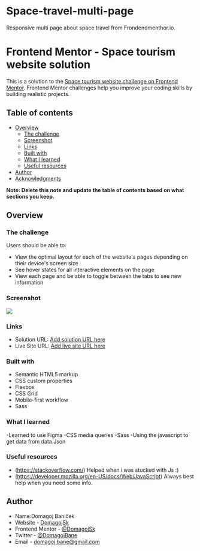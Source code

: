 # Space-travel-multi-page
Responsive multi page about space travel from Frondendmenthor.io.
# Frontend Mentor - Space tourism website solution

This is a solution to the [Space tourism website challenge on Frontend Mentor](https://www.frontendmentor.io/challenges/space-tourism-multipage-website-gRWj1URZ3). Frontend Mentor challenges help you improve your coding skills by building realistic projects. 

## Table of contents

- [Overview](#overview)
  - [The challenge](#the-challenge)
  - [Screenshot](#screenshot)
  - [Links](#links)
  - [Built with](#built-with)
  - [What I learned](#what-i-learned)
  - [Useful resources](#useful-resources)
- [Author](#author)
- [Acknowledgments](#acknowledgments)

**Note: Delete this note and update the table of contents based on what sections you keep.**

## Overview

### The challenge

Users should be able to:

- View the optimal layout for each of the website's pages depending on their device's screen size
- See hover states for all interactive elements on the page
- View each page and be able to toggle between the tabs to see new information

### Screenshot

![](screenshots./screenshot1.png)


### Links

- Solution URL: [Add solution URL here](https://www.frontendmentor.io/solutions/responsive-multi-page-r1kXyVQ45)
- Live Site URL: [Add live site URL here](https://space-travel-multipage.netlify.app/)


### Built with

- Semantic HTML5 markup
- CSS custom properties
- Flexbox
- CSS Grid
- Mobile-first workflow
- Sass

### What I learned

-Learned to use Figma
-CSS media queries
-Sass 
-Using the javascript to get data from data.Json

### Useful resources

- (https://stackoverflow.com/) Helped when i was stucked with Js :)
- (https://developer.mozilla.org/en-US/docs/Web/JavaScript) Always best help when you need some info.

## Author
- Name:Domagoj Baniček
- Website - [DomagojSk](https://github.com/Domagojsk)
- Frontend Mentor - [@DomagojSk](https://www.frontendmentor.io/profile/DomagojSk)
- Twitter - [@DomagojBane](https://www.twitter.com/DomagojBane)
- Email - domagoj.bane@gmail.com
